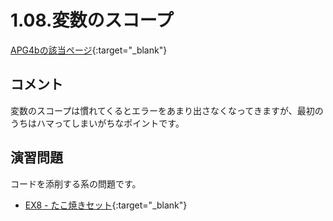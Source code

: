 # 1.08.変数のスコープ

[APG4bの該当ページ](https://atcoder.jp/contests/APG4b/tasks/APG4b_i){:target="_blank"}

## コメント

変数のスコープは慣れてくるとエラーをあまり出さなくなってきますが、最初のうちはハマってしまいがちなポイントです。

## 演習問題

コードを添削する系の問題です。

- [EX8 - たこ焼きセット](https://atcoder.jp/contests/APG4b/tasks/APG4b_co){:target="_blank"}
